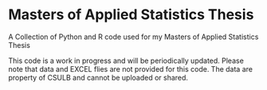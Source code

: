 # Masters of Applied Statistics Thesis
A Collection of Python and R code used for my Masters of Applied Statistics Thesis

This code is a work in progress and will be periodically updated.  Please note that data and EXCEL flies are not provided for this code.  The data are property of CSULB and cannot be uploaded or shared.
